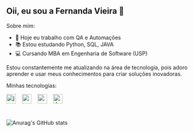 ## Oii, eu sou a Fernanda Vieira 👋

Sobre mim:

- 🔭 Hoje eu trabalho com QA e Automações
- 📚 Estou estudando Python, SQL, JAVA
- 💻 Cursando MBA em Engenharia de Software (USP)

Estou constantemente me atualizando na área de tecnologia, pois adoro aprender e usar meus conhecimentos para criar soluções inovadoras.

Minhas tecnologias:

<div align="left">
  <img src="https://cdn.jsdelivr.net/gh/devicons/devicon/icons/java/java-original.svg" height="25" alt="java logo"  />
  <img width="8" />
  <img src="https://cdn.jsdelivr.net/gh/devicons/devicon/icons/mysql/mysql-original.svg" height="25" alt="mysql logo"  />
  <img width="8" />
  <img src="https://cdn.jsdelivr.net/gh/devicons/devicon/icons/postgresql/postgresql-original.svg" height="25" alt="postgresql logo"  />
  <img width="8" />
  <img src="https://cdn.jsdelivr.net/gh/devicons/devicon/icons/docker/docker-original.svg" height="25" alt="docker logo"  />
</div>

#

![Anurag's GitHub stats](https://github-readme-stats.vercel.app/api?username=offinexp&show_icons=true&theme=neon)
